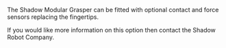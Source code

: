 The Shadow Modular Grasper can be fitted with optional contact and force sensors replacing the fingertips. 

If you would like more information on this option then contact the Shadow Robot Company.